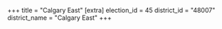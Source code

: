 +++
title = "Calgary East"
[extra]
election_id = 45
district_id = "48007"
district_name = "Calgary East"
+++

